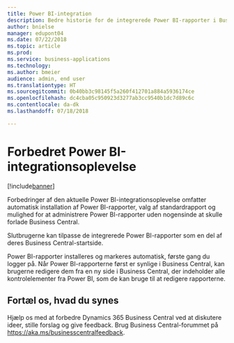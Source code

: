 ```yaml
---
title: Power BI-integration
description: Bedre historie for de integrerede Power BI-rapporter i Business Central.
author: bnielse
manager: edupont04
ms.date: 07/22/2018
ms.topic: article
ms.prod: 
ms.service: business-applications
ms.technology: 
ms.author: bmeier
audience: admin, end user
ms.translationtype: HT
ms.sourcegitcommit: 0b40bb3c98145f5a260f412701a884a5936174ce
ms.openlocfilehash: dc4cba05c950923d3277ab3cc9540b1dc7d89c6c
ms.contentlocale: da-dk
ms.lasthandoff: 07/18/2018

---
```


# <a name="enhanced-power-bi-embed-experience"></a>Forbedret Power BI-integrationsoplevelse

[!include[banner](../../includes/banner.md)]

Forbedringer af den aktuelle Power BI-integrationsoplevelse omfatter automatisk installation af Power BI-rapporter, valg af standardrapport og mulighed for at administrere Power BI-rapporter uden nogensinde at skulle forlade Business Central.

Slutbrugerne kan tilpasse de integrerede Power BI-rapporter som en del af deres Business Central-startside.  

Power BI-rapporter installeres og markeres automatisk, første gang du logger på. Når Power BI-rapporterne først er synlige i Business Central, kan brugerne redigere dem fra en ny side i Business Central, der indeholder alle kontrolelementer fra Power BI, som de kan bruge til at redigere rapporterne.

<!--
### Who uses this feature
End users, admins
## Status
### Availability
Cloud, On-premises, Hybrid
### Regional availability
No regional restrictions. All Dynamics 365 Business Central supported markets.
-->

## <a name="tell-us-what-you-think"></a>Fortæl os, hvad du synes
Hjælp os med at forbedre Dynamics 365 Business Central ved at diskutere ideer, stille forslag og give feedback. Brug Business Central-forummet på https://aka.ms/businesscentralfeedback.

